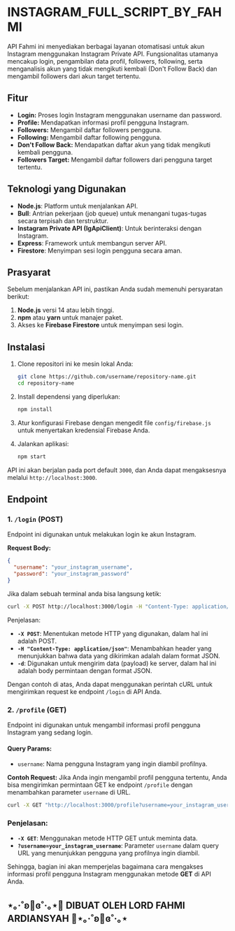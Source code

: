 # INSTAGRAM_FULL_SCRIPT_BY_FAHMI

API Fahmi ini menyediakan berbagai layanan otomatisasi untuk akun Instagram menggunakan Instagram Private API. Fungsionalitas utamanya mencakup login, pengambilan data profil, followers, following, serta menganalisis akun yang tidak mengikuti kembali (Don't Follow Back) dan mengambil followers dari akun target tertentu.

## Fitur

- **Login:** Proses login Instagram menggunakan username dan password.
- **Profile:** Mendapatkan informasi profil pengguna Instagram.
- **Followers:** Mengambil daftar followers pengguna.
- **Following:** Mengambil daftar following pengguna.
- **Don't Follow Back:** Mendapatkan daftar akun yang tidak mengikuti kembali pengguna.
- **Followers Target:** Mengambil daftar followers dari pengguna target tertentu.

## Teknologi yang Digunakan

- **Node.js**: Platform untuk menjalankan API.
- **Bull**: Antrian pekerjaan (job queue) untuk menangani tugas-tugas secara terpisah dan terstruktur.
- **Instagram Private API (IgApiClient)**: Untuk berinteraksi dengan Instagram.
- **Express**: Framework untuk membangun server API.
- **Firestore**: Menyimpan sesi login pengguna secara aman.

## Prasyarat

Sebelum menjalankan API ini, pastikan Anda sudah memenuhi persyaratan berikut:

1. **Node.js** versi 14 atau lebih tinggi.
2. **npm** atau **yarn** untuk manajer paket.
3. Akses ke **Firebase Firestore** untuk menyimpan sesi login.

## Instalasi

1. Clone repositori ini ke mesin lokal Anda:

    ```bash
    git clone https://github.com/username/repository-name.git
    cd repository-name
    ```

2. Install dependensi yang diperlukan:

    ```bash
    npm install
    ```

3. Atur konfigurasi Firebase dengan mengedit file `config/firebase.js` untuk menyertakan kredensial Firebase Anda.

4. Jalankan aplikasi:

    ```bash
    npm start
    ```

API ini akan berjalan pada port default `3000`, dan Anda dapat mengaksesnya melalui `http://localhost:3000`.

## Endpoint

### 1. `/login` (POST)
Endpoint ini digunakan untuk melakukan login ke akun Instagram.

**Request Body:**
```json
{
  "username": "your_instagram_username",
  "password": "your_instagram_password"
}
```

Jika dalam sebuah terminal anda bisa langsung ketik:
```bash
curl -X POST http://localhost:3000/login -H "Content-Type: application/json" -d "{\"username\": \"your_instagram_username\", \"password\": \"your_instagram_password\"}"
```

Penjelasan:
- **`-X POST`**: Menentukan metode HTTP yang digunakan, dalam hal ini adalah POST.
- **`-H "Content-Type: application/json"`**: Menambahkan header yang menunjukkan bahwa data yang dikirimkan adalah dalam format JSON.
- **`-d`**: Digunakan untuk mengirim data (payload) ke server, dalam hal ini adalah body permintaan dengan format JSON.


Dengan contoh di atas, Anda dapat menggunakan perintah cURL untuk mengirimkan request ke endpoint `/login` di API Anda.


### 2. `/profile` (GET)
Endpoint ini digunakan untuk mengambil informasi profil pengguna Instagram yang sedang login.

#### **Query Params:**
- `username`: Nama pengguna Instagram yang ingin diambil profilnya.

**Contoh Request:**
Jika Anda ingin mengambil profil pengguna tertentu, Anda bisa mengirimkan permintaan GET ke endpoint `/profile` dengan menambahkan parameter `username` di URL.

```bash
curl -X GET "http://localhost:3000/profile?username=your_instagram_username"
```

### Penjelasan:
- **`-X GET`**: Menggunakan metode HTTP GET untuk meminta data.
- **`?username=your_instagram_username`**: Parameter `username` dalam query URL yang menunjukkan pengguna yang profilnya ingin diambil.

Sehingga, bagian ini akan memperjelas bagaimana cara mengakses informasi profil pengguna Instagram menggunakan metode **GET** di API Anda.


## ⋆｡‧˚ʚ🧸ɞ˚‧｡⋆🩷 DIBUAT OLEH LORD FAHMI ARDIANSYAH 🩷⋆｡‧˚ʚ🧸ɞ˚‧｡⋆
